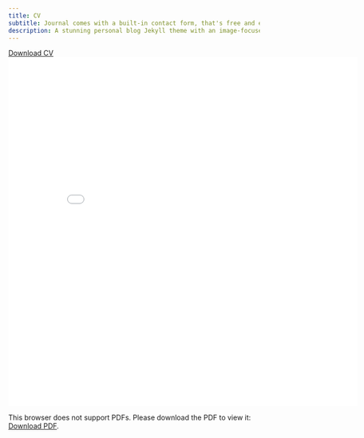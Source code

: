 ```yaml
---
title: CV
subtitle: Journal comes with a built-in contact form, that's free and easy to set up.
description: A stunning personal blog Jekyll theme with an image-focused design.
---
```


<a href="CV.pdf" download>Download CV</a>
<object data="CV.pdf#toolbar=0&navpanes=0&scrollbar=0" type="application/pdf" width="700px" height="700px">
<embed src="CV.pdf#toolbar=0&navpanes=0&scrollbar=0" width="700px" height="700px">
    <p>This browser does not support PDFs. Please download the PDF to view it: <a href="../CV.pdf">Download PDF</a>.</p>
</embed>
</object>
